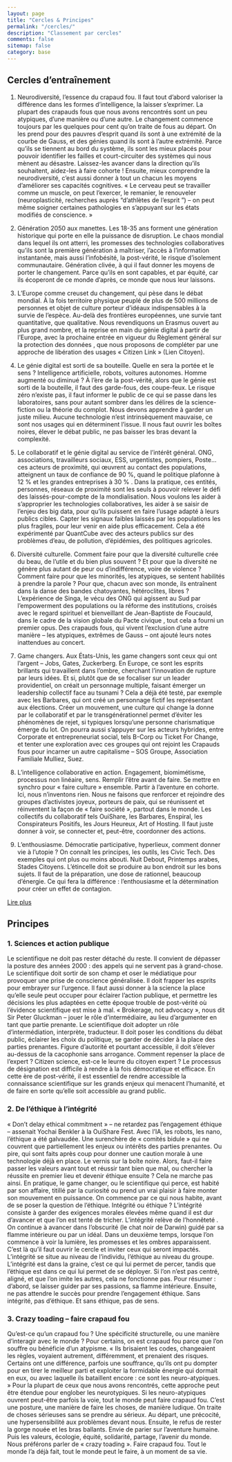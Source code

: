 ```yaml
---
layout: page
title: "Cercles & Principes"
permalink: "/cercles/"
description: "Classement par cercles"
comments: false
sitemap: false
category: base
---
```

## Cercles d’entraînement


1.	Neurodiversité, l’essence du crapaud fou.
Il faut tout d’abord valoriser la différence dans les formes d’intelligence, la laisser s’exprimer. La plupart des crapauds fous que nous avons rencontrés sont un peu atypiques, d’une manière ou d’une autre. Le changement commence toujours par les quelques pour cent qu’on traite de fous au départ. On les prend pour des pauvres d’esprit quand ils sont à une extrémité de la courbe de Gauss, et des génies quand ils sont à l’autre extrémité. Parce qu’ils se tiennent au bord du système, ils sont les mieux placés pour pouvoir identifier les failles et court-circuiter des systèmes qui nous mènent au désastre. Laissez-les avancer dans la direction qu’ils souhaitent, aidez-les à faire cohorte ! Ensuite, mieux comprendre la neurodiversité, c’est aussi donner à tout un chacun les moyens d’améliorer ses capacités cognitives. « Le cerveau peut se travailler comme un muscle, on peut l’exercer, le remanier, le renouveler (neuroplasticité, recherches auprès “d’athlètes de l’esprit ”) – on peut même soigner certaines pathologies en s’appuyant sur les états modifiés de conscience. »

2.	Génération 2050 aux manettes.
Les 18-35 ans forment une génération historique qui porte en elle la puissance de disruption. Le chaos mondial dans lequel ils ont atterri, les promesses des technologies collaboratives qu’ils sont la première génération à maîtriser, l’accès à l’information instantanée, mais aussi l’infobésité, la post-vérité, le risque d’isolement communautaire. Génération clivée, à qui il faut donner les moyens de porter le changement. Parce qu’ils en sont capables, et par équité, car ils écoperont de ce monde d’après, ce monde que nous leur laissons.

3.	L’Europe comme creuset du changement, qui pèse dans le débat mondial.
À la fois territoire physique peuplé de plus de 500 millions de personnes et objet de culture porteur d’idéaux indispensables à la survie de l’espèce. Au-delà des frontières européennes, une survie tant quantitative, que qualitative. Nous revendiquons un Erasmus ouvert au plus grand nombre, et la reprise en main du génie digital à partir de l’Europe, avec la prochaine entrée en vigueur du Règlement général sur la protection des données , que nous proposons de compléter par une approche de libération des usages « Citizen Link » (Lien Citoyen).

4.	Le génie digital est sorti de sa bouteille. Quelle en sera la portée et le sens ?
Intelligence artificielle, robots, voitures autonomes. Homme augmenté ou diminué ? À l’ère de la post-vérité, alors que le génie est sorti de la bouteille, il faut des garde-fous, des coupe-feux. Le risque zéro n’existe pas, il faut informer le public de ce qui se passe dans les laboratoires, sans pour autant sombrer dans les délires de la science-fiction ou la théorie du complot. Nous devons apprendre à garder un juste milieu. Aucune technologie n’est intrinsèquement mauvaise, ce sont nos usages qui en déterminent l’issue. Il nous faut ouvrir les boîtes noires, élever le débat public, ne pas baisser les bras devant la complexité.

5.	Le collaboratif et le génie digital au service de l’intérêt général.
ONG, associations, travailleurs sociaux, ESS, urgentistes, pompiers, Poste… ces acteurs de proximité, qui œuvrent au contact des populations, atteignent un taux de confiance de 90 %, quand le politique plafonne à 12 % et les grandes entreprises à 30 % . Dans la pratique, ces entités, personnes, réseaux de proximité sont les seuls à pouvoir relever le défi des laissés-pour-compte de la mondialisation. Nous voulons les aider à s’approprier les technologies collaboratives, les aider à se saisir de l’enjeu des big data, pour qu’ils puissent en faire l’usage adapté à leurs publics cibles. Capter les signaux faibles laissés par les populations les plus fragiles, pour leur venir en aide plus efficacement. Cela a été expérimenté par QuantCube avec des acteurs publics sur des problèmes d’eau, de pollution, d’épidémies, des politiques agricoles.

6.	Diversité culturelle.
Comment faire pour que la diversité culturelle crée du beau, de l’utile et du bien plus souvent ? Et pour que la diversité ne génère plus autant de peur ou d’indifférence, voire de violence ? Comment faire pour que les minorités, les atypiques, se sentent habilités à prendre la parole ? Pour que, chacun avec son monde, ils entraînent dans la danse des bandes chatoyantes, hétéroclites, libres ? L’expérience de Singa, le vécu des ONG qui agissent au Sud par l’empowerment des populations ou la réforme des institutions, croisés avec le regard spirituel et bienveillant de Jean-Baptiste de Foucauld, dans le cadre de la vision globale du Pacte civique , tout cela a fourni un premier opus. Des crapauds fous, qui vivent l’exclusion d’une autre manière – les atypiques, extrêmes de Gauss – ont ajouté leurs notes inattendues au concert.

7.	Game changers.
Aux États-Unis, les game changers sont ceux qui ont l’argent – Jobs, Gates, Zuckerberg. En Europe, ce sont les esprits brillants qui travaillent dans l’ombre, cherchant l’innovation de rupture par leurs idées. Et si, plutôt que de se focaliser sur un leader providentiel, on créait un personnage multiple, faisant émerger un leadership collectif face au tsunami ? Cela a déjà été testé, par exemple avec les Barbares, qui ont créé un personnage fictif les représentant aux élections. Créer un mouvement, une culture qui change la donne par le collaboratif et par le transgénérationnel permet d’éviter les phénomènes de rejet, si typiques lorsqu’une personne charismatique émerge du lot. On pourra aussi s’appuyer sur les acteurs hybrides, entre Corporate et entrepreneuriat social, tels B-Corp ou Ticket For Change, et tenter une exploration avec ces groupes qui ont rejoint les Crapauds fous pour incarner un autre capitalisme – SOS Groupe, Association Familiale Mulliez, Suez.

8.	L’intelligence collaborative en action.
Engagement, biomimétisme, processus non linéaire, sens. Remplir l’être avant de faire. Se mettre en synchro pour « faire culture » ensemble. Partir à l’aventure en cohorte. Ici, nous n’inventons rien. Nous ne faisons que renforcer et rejoindre des groupes d’activistes joyeux, porteurs de paix, qui se réunissent et réinventent la façon de « faire société », partout dans le monde. Les collectifs du collaboratif tels OuiShare, les Barbares, Enspiral, les Conspirateurs Positifs, les Jours Heureux, Art of Hosting. Il faut juste donner à voir, se connecter et, peut-être, coordonner des actions.

9.	L’enthousiasme.
Démocratie participative, hyperlieux, comment donner vie à l’utopie ? On connaît les principes, les outils, les Civic Tech. Des exemples qui ont plus ou moins abouti. Nuit Debout, Printemps arabes, Stades Citoyens. L’étincelle doit se produire au bon endroit sur les bons sujets. Il faut de la préparation, une dose de rationnel, beaucoup d’énergie. Ce qui fera la différence : l’enthousiasme et la détermination pour créer un effet de contagion.

[Lire plus](circles_article_link)

## Principes

### 1.	Sciences et action publique
Le scientifique ne doit pas rester détaché du reste. Il convient de dépasser la posture des années 2000 : des appels qui ne servent pas à grand-chose. Le scientifique doit sortir de son champ et oser le médiatique pour provoquer une prise de conscience généralisée. Il doit frapper les esprits pour embrayer sur l’urgence.
Il faut aussi donner à la science la place qu’elle seule peut occuper pour éclairer l’action publique, et permettre les décisions les plus adaptées en cette époque trouble de post-vérité où l’évidence scientifique est mise à mal. « Brokerage, not advocacy », nous dit Sir Peter Gluckman – jouer le rôle d’intermédiaire, au lieu d’argumenter en tant que partie prenante. Le scientifique doit adopter un rôle d’intermédiation, interprète, traducteur. Il doit poser les conditions du débat public, éclairer les choix du politique, se garder de décider à la place des parties prenantes. Figure d’autorité et pourtant accessible, il doit s’élever au-dessus de la cacophonie sans arrogance.
Comment repenser la place de l’expert ? Citizen science, est-ce le leurre du citoyen expert ? Le processus de désignation est difficile à rendre à la fois démocratique et efficace. En cette ère de post-vérité, il est essentiel de rendre accessible la connaissance scientifique sur les grands enjeux qui menacent l’humanité, et de faire en sorte qu’elle soit accessible au grand public.

### 2.	De l’éthique à l’intégrité
« Don’t delay ethical commitment » – ne retardez pas l’engagement éthique – assenait Yochai Benkler à la OuiShare Fest.
Avec l’IA, les robots, les nano, l’éthique a été galvaudée. Une surenchère de « comités bidule » qui ne couvrent que partiellement les enjeux ou intérêts des parties prenantes. Ou pire, qui sont faits après coup pour donner une caution morale à une technologie déjà en place. Le vernis sur la boîte noire.
Alors, faut-il faire passer les valeurs avant tout et réussir tant bien que mal, ou chercher la réussite en premier lieu et devenir éthique ensuite ? Cela ne marche pas ainsi. En pratique, le game changer, ou le scientifique qui perce, est habité par son affaire, titillé par la curiosité ou prend un vrai plaisir à faire monter son mouvement en puissance. On commence par ce qui nous habite, avant de se poser la question de l’éthique.
Intégrité ou éthique ? L’intégrité consiste à garder des exigences morales élevées même quand il est dur d’avancer et que l’on est tenté de tricher. L’intégrité relève de l’honnêteté . On continue à avancer dans l’obscurité (le chat noir de Darwin) guidé par sa flamme intérieure ou par un idéal.
Dans un deuxième temps, lorsque l’on commence à voir la lumière, les promesses et les ombres apparaissent. C’est là qu’il faut ouvrir le cercle et inviter ceux qui seront impactés.
L’intégrité se situe au niveau de l’individu, l’éthique au niveau du groupe. L’intégrité est dans la graine, c’est ce qui lui permet de percer, tandis que l’éthique est dans ce qui lui permet de se déployer. Si l’on n’est pas centré, aligné, et que l’on imite les autres, cela ne fonctionne pas.
Pour résumer : d’abord, se laisser guider par ses passions, sa flamme intérieure. Ensuite, ne pas attendre le succès pour prendre l’engagement éthique. Sans intégrité, pas d’éthique. Et sans éthique, pas de sens.

### 3.	Crazy toading – faire crapaud fou
Qu’est-ce qu’un crapaud fou ? Une spécificité structurelle, ou une manière d’interagir avec le monde ?
Pour certains, on est crapaud fou parce que l’on souffre ou bénéficie d’un atypisme. « Ils brisaient les codes, changeaient les règles, voyaient autrement, différemment, et prenaient des risques. Certains ont une différence, parfois une souffrance, qu’ils ont pu dompter pour en tirer le meilleur parti et exploiter la formidable énergie qui dormait en eux, ou avec laquelle ils bataillent encore : ce sont les neuro-atypiques. »
Pour la plupart de ceux que nous avons rencontrés, cette approche peut être étendue pour englober les neurotypiques. Si les neuro-atypiques ouvrent peut-être parfois la voie, tout le monde peut faire crapaud fou. C’est une posture, une manière de faire les choses, de manière ludique. On traite de choses sérieuses sans se prendre au sérieux. Au départ, une précocité, une hypersensibilité aux problèmes devant nous. Ensuite, le refus de rester la gorge nouée et les bras ballants. Envie de parier sur l’aventure humaine. Puis les valeurs, écologie, équité, solidarité, partage, l’avenir du monde.
Nous préférons parler de « crazy toading ». Faire crapaud fou. Tout le monde l’a déjà fait, tout le monde peut le faire, à un moment de sa vie.



